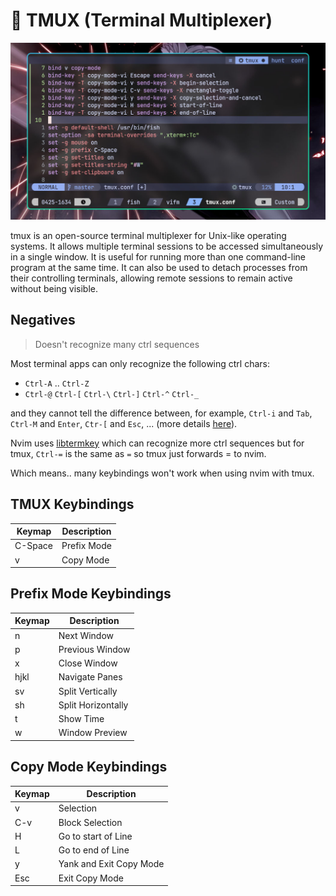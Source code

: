 # 🍱 TMUX (Terminal Multiplexer)

![TMUX](./.assets/tmux.jpg)

tmux is an open-source terminal multiplexer for Unix-like operating systems. It
allows multiple terminal sessions to be accessed simultaneously in a single
window. It is useful for running more than one command-line program at the same
time. It can also be used to detach processes from their controlling terminals,
allowing remote sessions to remain active without being visible.

## Negatives

> Doesn't recognize many ctrl sequences

Most terminal apps can only recognize the following ctrl chars:

- `Ctrl-A` .. `Ctrl-Z`
- `Ctrl-@` `Ctrl-[` `Ctrl-\` `Ctrl-]` `Ctrl-^` `Ctrl-_`

and they cannot tell the difference between, for example, `Ctrl-i` and `Tab`,
`Ctrl-M` and `Enter`, `Ctr-[` and `Esc`, ... (more details
[here](https://www.leonerd.org.uk/hacks/fixterms/)).

Nvim uses [libtermkey](https://www.leonerd.org.uk/code/libtermkey/) which can
recognize more ctrl sequences but for tmux, `Ctrl-=` is the same as `=` so tmux
just forwards = to nvim.

Which means.. many keybindings won't work when using nvim with tmux.

## TMUX Keybindings

| Keymap  | Description |
| ------- | ----------- |
| C-Space | Prefix Mode |
| v       | Copy Mode   |

## Prefix Mode Keybindings

| Keymap | Description        |
| ------ | ------------------ |
| n      | Next Window        |
| p      | Previous Window    |
| x      | Close Window       |
| hjkl   | Navigate Panes     |
| sv     | Split Vertically   |
| sh     | Split Horizontally |
| t      | Show Time          |
| w      | Window Preview     |

## Copy Mode Keybindings

| Keymap | Description             |
| ------ | ----------------------- |
| v      | Selection               |
| C-v    | Block Selection         |
| H      | Go to start of Line     |
| L      | Go to end of Line       |
| y      | Yank and Exit Copy Mode |
| Esc    | Exit Copy Mode          |
